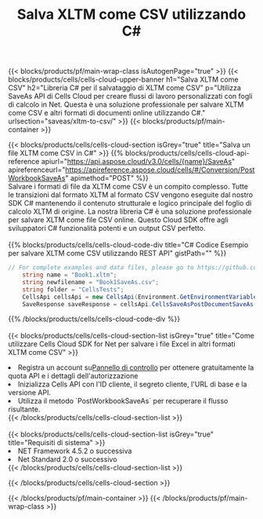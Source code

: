 ﻿---
title: Salva XLTM come CSV utilizzando C#
description:  Utilizzando Aspose.Cells Cloud SDK per C# per salvare il file in formato XLTM come file in formato CSV.
---
{{< blocks/products/pf/main-wrap-class isAutogenPage="true" >}}
{{< blocks/products/cells/cells-cloud-upper-banner h1="Salva XLTM come CSV" h2="Libreria C# per il salvataggio di XLTM come CSV" p="Utilizza SaveAs API di Cells Cloud per creare flussi di lavoro personalizzati con fogli di calcolo in Net. Questa è una soluzione professionale per salvare XLTM come CSV e altri formati di documenti online utilizzando C#." urlsection="saveas/xltm-to-csv/" >}}
{{< blocks/products/pf/main-container >}}

{{< blocks/products/cells/cells-cloud-section isGrey="true" title="Salva un file XLTM come CSV in C#" >}}
{{% blocks/products/cells/cells-cloud-api-reference apiurl="https://api.aspose.cloud/v3.0/cells/{name}/SaveAs" apireferenceurl="https://apireference.aspose.cloud/cells/#/Conversion/PostWorkbookSaveAs" apimethod="POST" %}}
<br/>
Salvare i formati di file da XLTM come CSV è un compito complesso. Tutte le transizioni dal formato XLTM al formato CSV vengono eseguite dal nostro SDK C# mantenendo il contenuto strutturale e logico principale del foglio di calcolo XLTM di origine. La nostra libreria C# è una soluzione professionale per salvare XLTM come file CSV online. Questo Cloud SDK offre agli sviluppatori C# funzionalità potenti e un output CSV perfetto.
<br/>
<br/>
{{% blocks/products/cells/cells-cloud-code-div title="C# Codice Esempio per salvare XLTM come CSV utilizzando REST API" gistPath="" %}}
  
```cs
// For complete examples and data files, please go to https://github.com/aspose-cells-cloud/aspose-cells-cloud-dotnet/
    string name = "Book1.xltm";
    string newfilename = "Book1SaveAs.csv";
    string folder = "CellsTests";
    CellsApi cellsApi = new CellsApi(Environment.GetEnvironmentVariable("ProductClientId"), Environment.GetEnvironmentVariable("ProductClientSecret"));
    SaveResponse saveResponse = cellsApi.CellsSaveAsPostDocumentSaveAs(name, null, newfilename, null,null,folder);
```
  
{{% /blocks/products/cells/cells-cloud-code-div %}}
<br/>
<br/>
{{< blocks/products/cells/cells-cloud-section-list isGrey="true" title="Come utilizzare Cells Cloud SDK for Net per salvare i file Excel in altri formati XLTM come CSV" >}}
<li> Registra un account su<a href="https://dashboard.aspose.cloud/">Pannello di controllo</a> per ottenere gratuitamente la quota API e i dettagli dell'autorizzazione</li>
<li>Inizializza Cells API con l'ID cliente, il segreto cliente, l'URL di base e la versione API.</li>
<li>Utilizza il metodo `PostWorkbookSaveAs` per recuperare il flusso risultante.</li>
{{< /blocks/products/cells/cells-cloud-section-list >}}
<br/>
<br/>
{{< blocks/products/cells/cells-cloud-section-list isGrey="true" title="Requisiti di sistema" >}}
<li>NET Framework 4.5.2 o successiva</li>
<li>Net Standard 2.0 o successivo</li>
{{< /blocks/products/cells/cells-cloud-section-list >}}

{{< /blocks/products/cells/cells-cloud-section >}}

{{< /blocks/products/pf/main-container >}}
{{< /blocks/products/pf/main-wrap-class >}}
